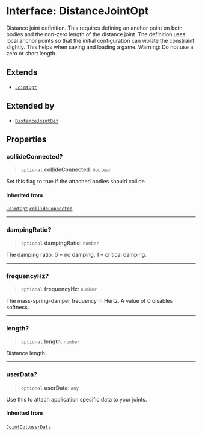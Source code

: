 # Interface: DistanceJointOpt

Distance joint definition. This requires defining an anchor point on both
bodies and the non-zero length of the distance joint. The definition uses
local anchor points so that the initial configuration can violate the
constraint slightly. This helps when saving and loading a game. Warning: Do
not use a zero or short length.

## Extends

- [`JointOpt`](JointOpt)

## Extended by

- [`DistanceJointDef`](DistanceJointDef)

## Properties

### collideConnected?

> `optional` **collideConnected**: `boolean`

Set this flag to true if the attached bodies
should collide.

#### Inherited from

[`JointOpt`](JointOpt).[`collideConnected`](JointOpt#collideconnected)

***

### dampingRatio?

> `optional` **dampingRatio**: `number`

The damping ratio. 0 = no damping, 1 = critical damping.

***

### frequencyHz?

> `optional` **frequencyHz**: `number`

The mass-spring-damper frequency in Hertz. A value of 0 disables softness.

***

### length?

> `optional` **length**: `number`

Distance length.

***

### userData?

> `optional` **userData**: `any`

Use this to attach application specific data to your joints.

#### Inherited from

[`JointOpt`](JointOpt).[`userData`](JointOpt#userdata)
